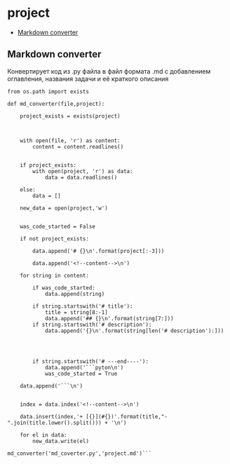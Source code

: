 # project
+ [Markdown converter](#markdown-converter)
<!--content-->
##  Markdown converter

 Конвертирует код из .py файла в файл формата .md с добавлением оглавления, названия задачи и её краткого описания

```pyton
from os.path import exists

def md_converter(file,project):

    project_exists = exists(project)



    with open(file, 'r') as content:
        content = content.readlines()


    if project_exists:
        with open(project, 'r') as data:
            data = data.readlines()

    else:
        data = []

    new_data = open(project,'w')


    was_code_started = False

    if not project_exists:

        data.append('# {}\n'.format(project[:-3]))

        data.append('<!--content-->\n')

    for string in content:

        if was_code_started:
            data.append(string)

        if string.startswith('# title'):
            title = string[8:-1]
            data.append('## {}\n'.format(string[7:]))
        if string.startswith('# description'):
            data.append('{}\n'.format(string[len('# description'):]))




        if string.startswith('# ---end----'):
            data.append('```pyton\n')
            was_code_started = True

    data.append('```\n')


    index = data.index('<!--content-->\n')

    data.insert(index,'+ [{}](#{})'.format(title,"-".join(title.lower().split())) + '\n')

    for el in data:
        new_data.write(el)

md_converter('md_coverter.py','project.md')```
